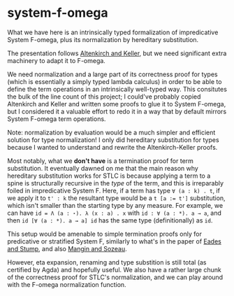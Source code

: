 # system-f-omega

What we have here is an intrinsically typed formalization of impredicative System F-omega, plus its normalization by hereditary substitution.

The presentation follows [Altenkirch and Keller](http://www.cs.nott.ac.uk/~psztxa/publ/msfp10.pdf), but we need significant extra machinery to adapt it to F-omega. 

We need normalization and a large part of its correctness proof for types (which is essentially a simply typed lambda calculus) in order to be able to define the term operations in an intrinsically well-typed way. This consitutes the bulk of the line count of this project; I could've probably copied Altenkirch and Keller and written some proofs to glue it to System F-omega, but I considered it a valuable effort to redo it in a way that by default mirrors System F-omega term operations. 

Note: normalization by evaluation would be a much simpler and efficient solution for type normalization! I only did hereditary substitution for types because I wanted to understand and rewrite the Altenkirch-Keller proofs. 

Most notably, what we **don't have** is a termination proof for term substitution. It eventually dawned on me that the main reason why hereditary substitution works for STLC is because applying a term to a spine is structurally recursive in the *type* of the term, and this is irreparably foiled in impredicative System F. Here, if a term has type `∀ (a : k) . t`, if we apply it to `t' : k` the resultant type would be a `t [a := t']` substitution, which isn't smaller than the starting type by any measure. For example, we can have `id = Λ (a : ⋆). λ (x : a) . x` with `id : ∀ (a : *). a → a`, and then `id [∀ (a : *). a → a] id` has the same type (definitionally) as `id`. 

This setup would be amenable to simple termination proofs only for predicative or stratified System F, similarly to what's in the paper of [Eades and Stump](http://homepage.cs.uiowa.edu/~astump/papers/pstt-2010.pdf), and also [Mangin and Sozeau](https://arxiv.org/abs/1508.00455).

However, eta expansion, renaming and type substition is still total (as certified by Agda) and hopefully useful. We also have a rather large chunk of the correctness proof for STLC's normalization, and we can play around with the F-omega normalization function.

